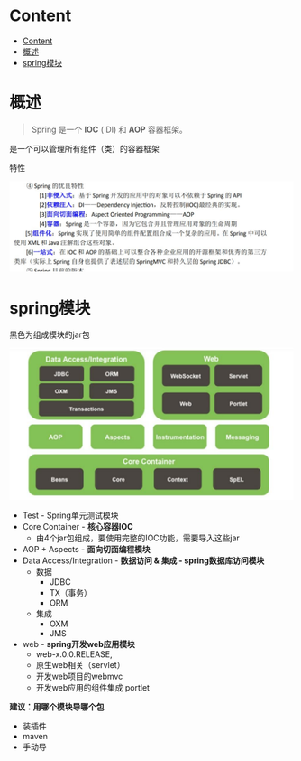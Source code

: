 # Content

* [Content](#content)
* [概述](#概述)
* [spring模块](#spring模块)

# 概述

> Spring 是一个 **IOC** ( DI) 和 **AOP** 容器框架。

是一个可以管理所有组件（类）的容器框架

特性

![](/static/2021-07-11-18-24-25.png)

# spring模块

黑色为组成模块的jar包

![](/static/2021-07-11-18-39-55.png)

* Test - Spring单元测试模块
* Core Container - **核心容器IOC**
  * 由4个jar包组成，要使用完整的IOC功能，需要导入这些jar
* AOP + Aspects - **面向切面编程模块**
* Data Access/Integration - **数据访问 & 集成 - spring数据库访问模块**
  * 数据
    * JDBC
    * TX（事务）
    * ORM
  * 集成
    * OXM
    * JMS
* web -
 **spring开发web应用模块**
  * web-x.0.0.RELEASE,
  * 原生web相关（servlet）
  * 开发web项目的webmvc
  * 开发web应用的组件集成 portlet

**建议：用哪个模块导哪个包**

* 装插件
* maven
* 手动导

